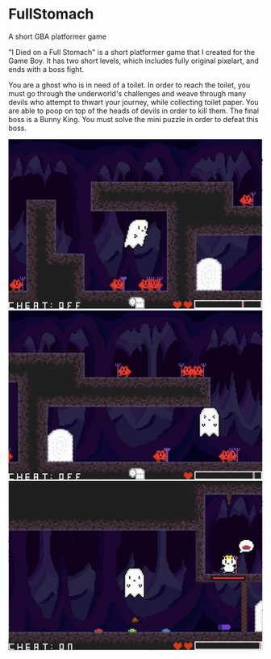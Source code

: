 # FullStomach
A short GBA platformer game

"I Died on a Full Stomach" is a short platformer game that I created for the Game Boy. It has two short levels, which includes fully original pixelart, and ends with a boss fight.

You are a ghost who is in need of a toilet. In order to reach the toilet, you must go through the underworld's challenges and weave through many devils who attempt to thwart your journey, while collecting toilet paper. You are able to poop on top of the heads of devils in order to kill them. The final boss is a Bunny King. You must solve the mini puzzle in order to defeat this boss.

![Alt text](https://github.com/eahn2016/FullStomach/blob/master/IDOFS1.png)
![Alt text](https://github.com/eahn2016/FullStomach/blob/master/IDOFS2.png)
![Alt text](https://github.com/eahn2016/FullStomach/blob/master/IDOFS3.png)
